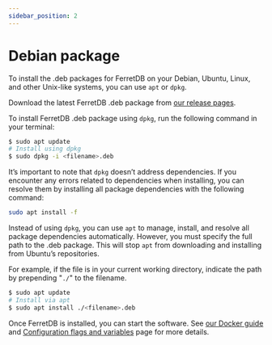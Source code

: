 ```yaml
---
sidebar_position: 2
---
```


# Debian package

To install the .deb packages for FerretDB on your Debian, Ubuntu, Linux, and other Unix-like systems, you can use `apt` or `dpkg`.

Download the latest FerretDB .deb package from [our release pages](https://github.com/FerretDB/FerretDB/releases).

To install FerretDB .deb package using `dpkg`, run the following command in your terminal:

```sh
$ sudo apt update
# Install using dpkg
$ sudo dpkg -i <filename>.deb
```

It’s important to note that `dpkg` doesn’t address dependencies.
If you encounter any errors related to dependencies when installing, you can resolve them by installing all package dependencies with the following command:

```sh
sudo apt install -f
```

Instead of using `dpkg`, you can use `apt` to manage, install, and resolve all package dependencies automatically.
However, you must specify the full path to the .deb package.
This will stop `apt` from downloading and installing from Ubuntu’s repositories.

For example, if the file is in your current working directory, indicate the path by prepending "`./`" to the filename.

```sh
$ sudo apt update
# Install via apt
$ sudo apt install ./<filename>.deb
```

Once FerretDB is installed, you can start the software.
See [our Docker guide](docker.md) and [Configuration flags and variables](../configuration/flags.md) page for more details.

